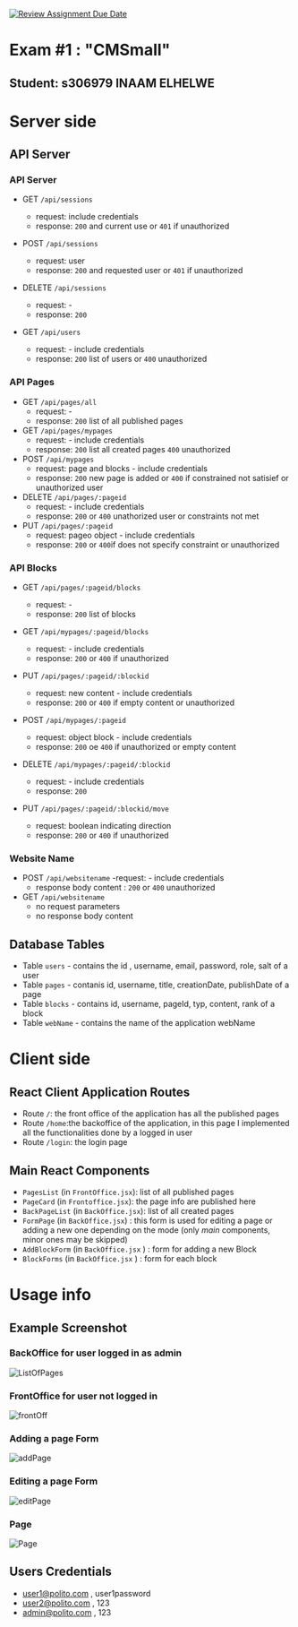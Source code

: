 [![Review Assignment Due Date](https://classroom.github.com/assets/deadline-readme-button-24ddc0f5d75046c5622901739e7c5dd533143b0c8e959d652212380cedb1ea36.svg)](https://classroom.github.com/a/_XpznRuT)
# Exam #1 : "CMSmall"

## Student: s306979 INAAM ELHELWE 

# Server side

## API Server

### API Server

- GET `/api/sessions`
  - request: include credentials
  - response: `200` and current use or `401` if unauthorized 
- POST `/api/sessions`
  - request: user
  - response: `200` and requested user or `401` if unauthorized
- DELETE `/api/sessions`
  - request: -
  - response: `200`



- GET `/api/users`
  - request: - include credentials
  - response: `200` list of users or `400` unauthorized

### API Pages

- GET `/api/pages/all`
  - request: -
  - response: `200` list of all published pages
- GET `/api/pages/mypages`
  - request: - include credentials
  - response: `200` list all created pages `400` unauthorized
- POST `/api/mypages`
  - request: page and blocks - include credentials
  - response: `200` new page is added or `400` if constrained not satisief or unauthorized user
- DELETE `/api/pages/:pageid`
  - request: - include credentials
  - response: `200` or `400` unathorized user or constraints not met
- PUT `/api/pages/:pageid`
  - request: pageo object - include credentials
  - response: `200` or `400`if does not specify constraint or unauthorized


### API Blocks

- GET `/api/pages/:pageid/blocks`
  - request: -
  - response: `200` list of blocks 

- GET `/api/mypages/:pageid/blocks`
  - request: - include credentials
  - response: `200` or `400` if unauthorized

- PUT `/api/pages/:pageid/:blockid`
  - request: new content - include credentials
  - response: `200` or `400` if empty content or unauthorized

- POST `/api/mypages/:pageid`
  - request: object block - include credentials
  - response: `200` oe `400` if unauthorized or empty content

- DELETE `/api/mypages/:pageid/:blockid` 
  - request: - include credentials
  - response: `200` 
- PUT `/api/pages/:pageid/:blockid/move`
  - request: boolean indicating direction
  - response: `200` or `400` if unauthorized

### Website Name

- POST `/api/websitename`
  -request:  - include credentials
  - response body content : `200` or `400` unauthorized
- GET `/api/websitename`
  - no request parameters
  - no response body content

## Database Tables

- Table `users` - contains the id , username, email, password, role, salt of a user
- Table `pages` - contanis id, username, title, creationDate, publishDate of a page
- Table `blocks` - contains id, username, pageId, typ, content, rank of a block
- Table `webName` - contains the name of the application webName

# Client side

## React Client Application Routes

- Route `/`: the front office of the application has all the published pages
- Route `/home`:the backoffice of the application, in this page I implemented all the functionalities done by a logged in user
- Route `/login`: the login page 


## Main React Components

- `PagesList` (in `FrontOffice.jsx`): list of all published pages
- `PageCard` (in `Frontoffice.jsx`): the page info are published here
- `BackPageList` (in `BackOffice.jsx`): list of all created pages 
- `FormPage` (in `BackOffice.jsx`) : this form is used for editing a page or adding a new one depending on the mode 
(only _main_ components, minor ones may be skipped)
- `AddBlockForm` (in `BackOffice.jsx` ) : form for adding a new Block
- `BlockForms` (in `BackOffice.jsx` ) : form for each block 
# Usage info

## Example Screenshot

### BackOffice for user logged in as admin

![ListOfPages](./screenshots/backOff.png)

### FrontOffice for user not logged in
![frontOff](./screenshots/frontOff.png)

### Adding a page Form
![addPage](./screenshots/addPage.png)

### Editing a page Form
![editPage](./screenshots/editPage.png)

### Page
![Page](./screenshots/page.png)


## Users Credentials

- user1@polito.com , user1password
- user2@polito.com , 123
- admin@polito.com , 123
